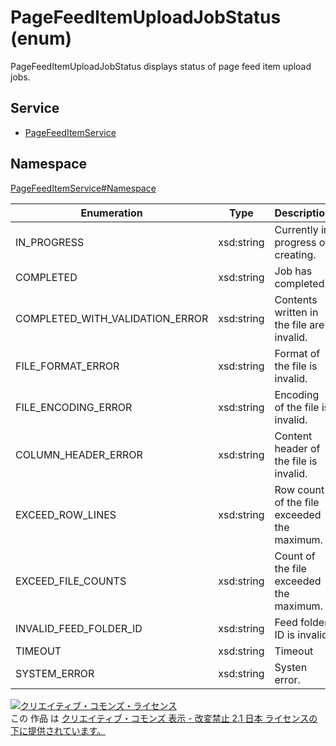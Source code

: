 # PageFeedItemUploadJobStatus (enum)

PageFeedItemUploadJobStatus displays status of page feed item upload jobs.

## Service

- [PageFeedItemService](../../services/PageFeedItemService.md)

## Namespace

[PageFeedItemService#Namespace](../../services/PageFeedItemService.md#namespace)

| Enumeration                     | Type       | Description            |
|---------------------------------|------------|------------------------|
| IN_PROGRESS                     | xsd:string | Currently in progress of creating.                 |
| COMPLETED                       | xsd:string | Job has completed.                |
| COMPLETED_WITH_VALIDATION_ERROR | xsd:string | Contents written in the file are invalid. |
| FILE_FORMAT_ERROR               | xsd:string | Format of the file is invalid. |
| FILE_ENCODING_ERROR             | xsd:string | Encoding of the file is invalid. |
| COLUMN_HEADER_ERROR             | xsd:string | Content header of the file is invalid. |
| EXCEED_ROW_LINES                | xsd:string | Row count of the file exceeded the maximum. |
| EXCEED_FILE_COUNTS              | xsd:string | Count of the file exceeded the maximum. |
| INVALID_FEED_FOLDER_ID          | xsd:string | Feed folder ID is invalid. |
| TIMEOUT                         | xsd:string | Timeout |
| SYSTEM_ERROR                    | xsd:string | Systen error. |

[![クリエイティブ・コモンズ・ライセンス](https://i.creativecommons.org/l/by-nd/2.1/jp/88x31.png)](http://creativecommons.org/licenses/by-nd/2.1/jp/)<br>
この 作品 は [クリエイティブ・コモンズ 表示 - 改変禁止 2.1 日本 ライセンスの下に提供されています。](http://creativecommons.org/licenses/by-nd/2.1/jp/)
